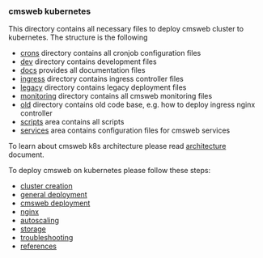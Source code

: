 ### cmsweb kubernetes
This directory contains all necessary files to deploy cmsweb cluster
to kubernetes. The structure is the following
- [crons](crons) directory contains all cronjob configuration files
- [dev](dev) directory contains development files
- [docs](docs) provides all documentation files
- [ingress](ingress) directory contains ingress controller files
- [legacy](legacy) directory contains legacy deployment files
- [monitoring](monitoring) directory contains all cmsweb monitoring files
- [old](old) directory contains old code base, e.g. how to deploy ingress nginx
  controller
- [scripts](scripts) area contains all scripts
- [services](services) area contains configuration files for cmsweb services

To learn about cmsweb k8s architecture please read
[architecture](docs/architecture.md) document.

To deploy cmsweb on kubernetes please follow these steps:
- [cluster creation](docs/cluster.md)
- [general deployment](docs/deployment.md)
- [cmsweb deployment](docs/cmsweb-deployment.md)
- [nginx](docs/nginx.md)
- [autoscaling](docs/autoscaling.md)
- [storage](docs/storage.md)
- [troubleshooting](docs/troubleshooting.md)
- [references](docs/references.md)
